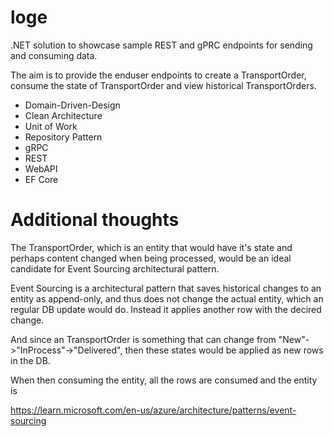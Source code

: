 # loge

.NET solution to showcase sample REST and gPRC endpoints for sending and consuming data.

The aim is to provide the enduser endpoints to create a TransportOrder, consume the state of TransportOrder and view historical TransportOrders.

* Domain-Driven-Design
* Clean Architecture
* Unit of Work
* Repository Pattern
* gRPC
* REST
* WebAPI
* EF Core

 # Additional thoughts
 The TransportOrder, which is an entity that would have it's state and perhaps content changed when being processed,
 would be an ideal candidate for Event Sourcing architectural pattern.

 Event Sourcing is a architectural pattern that saves historical changes to an entity as append-only, and thus does not change the actual entity,
 which an regular DB update would do. Instead it applies another row with the decired change.

 And since an TransportOrder is something that can change from "New"->"InProcess"->"Delivered", then these states would be applied as new rows in the DB.

 When then consuming the entity, all the rows are consumed and the entity is 


 https://learn.microsoft.com/en-us/azure/architecture/patterns/event-sourcing
